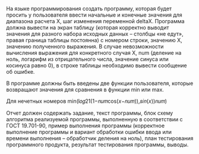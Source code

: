 На языке программирования создать программу, которая будет просить у пользователя ввести начальные и конечные значения для диапазона расчета X, шаг изменения переменной deltaX. 
Программа должна вывести на экран таблицу (которая корректно выводит значения для разного набора исходных данных – столбцы «не едут», правая граница таблицы постоянна) с номером строки,
значению X, значению полученного выражения. В случае невозможности вычисления выражения для конкретного случая X, num (деление на ноль, логарифм из отрицательного числа, значение синуса или косинуса равно 0), в строке таблицы необходимо вывести сообщение об ошибке.

В программе должны быть введены две функции пользователя, которые возвращают значения для сравнения в функции min или max.



Для нечетных номеров min⁡(l𝑜𝑔21(1−𝑛𝑢𝑚cos(𝑥−𝑛𝑢𝑚)),𝑠𝑖𝑛(𝑥))𝑛𝑢𝑚)

Отчет должен содержать задание, текст программы, блок схему алгоритма реализуемой программы, выполненную в соответствии с ГОСТ 19.701-90, пример выполнения программы (корректное выполнение программы и вариант обработки ошибки ввода или времени выполнения – обработчик деления на ноль), план тестирования программного продукта, результат тестирования программы, выводы. 

